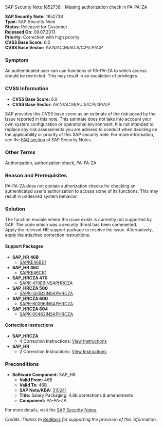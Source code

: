 SAP Security Note 1852738 - Missing authorization check in PA-PA-ZA

**SAP Security Note:** 1852738  
**Type:** SAP Security Note  
**Status:** Released for Customer  
**Released On:** 09.07.2013  
**Priority:** Correction with high priority  
**CVSS Base Score:** 6.0  
**CVSS Base Vector:** AV:N/AC:M/AU:S/C:P/I:P/A:P

### Symptom
An authenticated user can use functions of PA-PA-ZA to which access should be restricted. This may result in an escalation of privileges.

### CVSS Information
- **CVSS Base Score:** 6.0
- **CVSS Base Vector:** AV:N/AC:M/AU:S/C:P/I:P/A:P

SAP provides this CVSS base score as an estimate of the risk posed by the issue reported in this note. This estimate does not take into account your own system configuration or operational environment. It is not intended to replace any risk assessments you are advised to conduct when deciding on the applicability or priority of this SAP security note. For more information, see the [FAQ section](https://me.sap.com/service.sap.com/securitynotes/) at SAP Security Notes.

### Other Terms
Authorization, authorization check, PA-PA-ZA

### Reason and Prerequisites
PA-PA-ZA does not contain authorization checks for checking an authenticated user's authorization to access some of its functions. This may result in undesired system behavior.

### Solution
The function module where the issue exists is currently not supported by SAP. The code which was a security threat has been commented.  
Apply the relevant HR support package to resolve the issue. Alternatively, apply the attached correction instructions.

#### Support Packages
- **SAP_HR 46B**
  - [SAPKE46BE1](https://me.sap.com/supportpackage/SAPKE46BE1)
- **SAP_HR 46C**
  - [SAPKE46CK1](https://me.sap.com/supportpackage/SAPKE46CK1)
- **SAP_HRCZA 470**
  - [SAPK-470E6INSAPHRCZA](https://me.sap.com/supportpackage/SAPK-470E6INSAPHRCZA)
- **SAP_HRCZA 500**
  - [SAPK-500B2INSAPHRCZA](https://me.sap.com/supportpackage/SAPK-500B2INSAPHRCZA)
- **SAP_HRCZA 600**
  - [SAPK-60096INSAPHRCZA](https://me.sap.com/supportpackage/SAPK-60096INSAPHRCZA)
- **SAP_HRCZA 604**
  - [SAPK-60462INSAPHRCZA](https://me.sap.com/supportpackage/SAPK-60462INSAPHRCZA)

#### Correction Instructions
- **SAP_HRCZA**
  - 4 Correction Instructions: [View Instructions](https://me.sap.com/corrins/0001852738/6516)
- **SAP_HR**
  - 2 Correction Instructions: [View Instructions](https://me.sap.com/corrins/0001852738/2)

### Preconditions
- **Software Component:** SAP_HR
  - **Valid From:** 46B
  - **Valid To:** 46B
  - **SAP Note/KBA:** [310241](https://me.sap.com/notes/310241)
  - **Title:** Salary Packaging: 4.6b corrections & amendments
  - **Component:** PA-PA-ZA

For more details, visit the [SAP Security Notes](https://me.sap.com/notes/0001852738).

*Credits: Thanks to [RedRays](https://redrays.io) for supporting the provision of this information.*